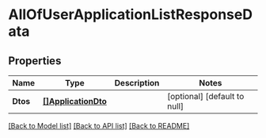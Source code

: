 # AllOfUserApplicationListResponseData

## Properties
Name | Type | Description | Notes
------------ | ------------- | ------------- | -------------
**Dtos** | [**[]ApplicationDto**](ApplicationDto.md) |  | [optional] [default to null]

[[Back to Model list]](../README.md#documentation-for-models) [[Back to API list]](../README.md#documentation-for-api-endpoints) [[Back to README]](../README.md)

